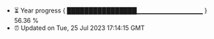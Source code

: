 - ⏳ Year progress { ████████████████▁▁▁▁▁▁▁▁▁▁▁▁▁▁ } 56.36 %
- ⏰ Updated on Tue, 25 Jul 2023 17:14:15 GMT

